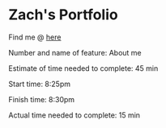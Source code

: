 # Zach's Portfolio

Find me @ [here](https://zach-flowers-portfolio.netlify.app)


Number and name of feature: About me

Estimate of time needed to complete: 45 min

Start time: 8:25pm

Finish time: 8:30pm

Actual time needed to complete: 15 min


